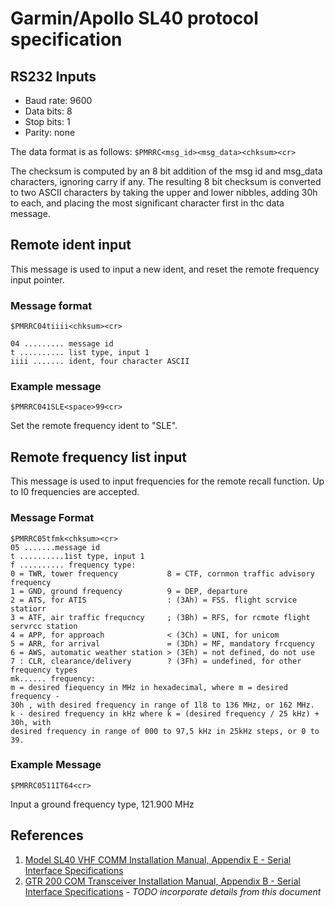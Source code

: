 Garmin/Apollo SL40 protocol specification
=========================================

RS232 Inputs
------------
 * Baud rate: 9600
 * Data bits: 8
 * Stop bits: 1
 * Parity: none

The data format is as follows: `$PMRRC<msg_id><msg_data><chksum><cr>`

The checksum is computed by an 8 bit addition of the msg id and msg_data characters,
ignoring carry if any. The resulting 8 bit checksum is converted to two ASCII characters by
taking the upper and lower nibbles, adding 30h to each, and placing the most significant
character first in thc data message.

Remote ident input
------------------
This message is used to input a new ident, and reset the remote frequency input pointer.

### Message format
```
$PMRRC04tiiii<chksum><cr>

04 ......... message id
t .......... list type, input 1
iiii ....... ident, four character ASCII
```

### Example message
`$PMRRC041SLE<space>99<cr>`

Set the remote frequency ident to "SLE".

Remote frequency list input
---------------------------

This message is used to input frequencies for the remote recall function. Up to l0 frequencies are accepted.

### Message Format
```
$PMRRC05tfmk<chksum><cr>
05 .......message id
t ..........1ist type, input 1
f .......... frequency type:
0 = TWR, tower frequency           8 = CTF, cornmon traffic advisory frequency
1 = GND, ground frequency          9 = DEP, departure
2 = ATS, for ATIS                  : (3Ah) = FSS. flight scrvice statiorr
3 = ATF, air traffic frequcncy     ; (3Bh) = RFS, for rcmote flight servrcc station
4 = APP, for approach              < (3Ch) = UNI, for unicom
5 = ARR, for arrival               = (3Dh) = MF, mandatory frcquency
6 = AWS, automatic weather station > (3Eh) = not defined, do not use
7 : CLR, clearance/delivery        ? (3Fh) = undefined, for other frequency types
mk...... frequency:
m = desired fiequency in MHz in hexadecimal, where m = desired frequency -
30h , with desired frequency in range of 1l8 to 136 MHz, or 162 MHz.
k - desired frequency in kHz where k = (desired frequency / 25 kHz) + 30h, with
desired frequency in range of 000 to 97,5 kHz in 25kHz steps, or 0 to 39.
```

### Example Message
`$PMRRC0511IT64<cr>`

Input a ground frequency type, 121.900 MHz

References
----------
1. [Model SL40 VHF COMM Installation Manual, Appendix E - Serial Interface Specifications](http://static.garmin.com/pumac/SL40Com_InstallationManual.pdf#page=33)
2. [GTR 200 COM Transceiver Installation Manual, Appendix B - Serial Interface Specifications](http://static.garmincdn.com/pumac/190-01553-00.pdf#page=) *- TODO incorporate details from this document*
